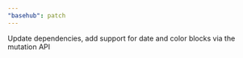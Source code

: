 ```yaml
---
"basehub": patch
---
```


Update dependencies, add support for date and color blocks via the mutation API
